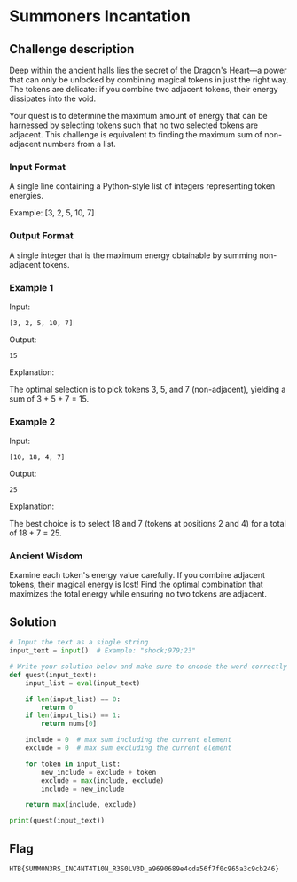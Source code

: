 # Summoners Incantation

## Challenge description

Deep within the ancient halls lies the secret of the Dragon's Heart—a power that can only be unlocked by combining magical tokens in just the right way. The tokens are delicate: if you combine two adjacent tokens, their energy dissipates into the void.

Your quest is to determine the maximum amount of energy that can be harnessed by selecting tokens such that no two selected tokens are adjacent. This challenge is equivalent to finding the maximum sum of non-adjacent numbers from a list.

### Input Format
A single line containing a Python-style list of integers representing token energies.

Example: [3, 2, 5, 10, 7]

### Output Format
A single integer that is the maximum energy obtainable by summing non-adjacent tokens.

### Example 1
Input:
```
[3, 2, 5, 10, 7]
```
Output:
```
15
```
Explanation: 

The optimal selection is to pick tokens 3, 5, and 7 (non-adjacent), yielding a sum of 3 + 5 + 7 = 15.

### Example 2
Input:
```
[10, 18, 4, 7]
```
Output:
```
25
```
Explanation: 

The best choice is to select 18 and 7 (tokens at positions 2 and 4) for a total of 18 + 7 = 25.

### Ancient Wisdom
Examine each token's energy value carefully.
If you combine adjacent tokens, their magical energy is lost!
Find the optimal combination that maximizes the total energy while ensuring no two tokens are adjacent.

## Solution

```python
# Input the text as a single string
input_text = input()  # Example: "shock;979;23"

# Write your solution below and make sure to encode the word correctly
def quest(input_text):
    input_list = eval(input_text)

    if len(input_list) == 0:
        return 0
    if len(input_list) == 1:
        return nums[0]

    include = 0  # max sum including the current element
    exclude = 0  # max sum excluding the current element

    for token in input_list:
        new_include = exclude + token
        exclude = max(include, exclude)
        include = new_include

    return max(include, exclude)

print(quest(input_text))
```

## Flag
```
HTB{SUMM0N3RS_INC4NT4T10N_R3S0LV3D_a9690689e4cda56f7f0c965a3c9cb246}
```
